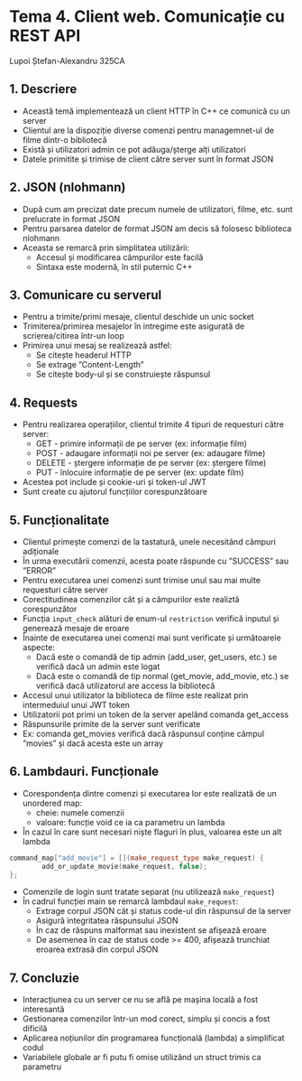 # Tema 4. Client web. Comunicație cu REST API
Lupoi Ștefan-Alexandru 325CA

## 1. Descriere
* Această temă implementează un client HTTP în C++ ce comunică cu un server
* Clientul are la dispoziție diverse comenzi pentru managemnet-ul de filme dintr-o bibliotecă
* Există și utilizatori admin ce pot adăuga/șterge alți utilizatori
* Datele primitite și trimise de client către server sunt în format JSON

## 2. JSON (nlohmann)
* După cum am precizat date precum numele de utilizatori, filme, etc. sunt prelucrate in format JSON
* Pentru parsarea datelor de format JSON am decis să folosesc biblioteca nlohmann
* Aceasta se remarcă prin simplitatea utilizării:
    * Accesul și modificarea câmpurilor este facilă
    * Sintaxa este modernă, în stil puternic C++

## 3. Comunicare cu serverul
* Pentru a trimite/primi mesaje, clientul deschide un unic socket
* Trimiterea/primirea mesajelor în intregime este asigurată de scrierea/citirea într-un loop
* Primirea unui mesaj se realizează astfel:
    * Se citește headerul HTTP
    * Se extrage ”Content-Length”
    * Se citește body-ul și se construiește răspunsul

## 4. Requests
* Pentru realizarea operațiilor, clientul trimite 4 tipuri de requesturi către server:
    * GET - primire informații de pe server (ex: informație film)
    * POST - adaugare informații noi pe server (ex: adaugare filme)
    * DELETE - ștergere informație de pe server (ex: ștergere filme)
    * PUT - înlocuire informație de pe server (ex: update film)
* Acestea pot include și cookie-uri și token-ul JWT
* Sunt create cu ajutorul funcțiilor corespunzătoare

## 5. Funcționalitate
* Clientul primește comenzi de la tastatură, unele necesitând câmpuri adiționale
* În urma executării comenzii, acesta poate răspunde cu ”SUCCESS” sau ”ERROR”
* Pentru executarea unei comenzi sunt trimise unul sau mai multe requesturi către server
* Corectitudinea comenzilor cât și a câmpurilor este realiztă corespunzător
* Funcția `input_check` alături de enum-ul `restriction` verifică inputul și generează mesaje de eroare
* Înainte de executarea unei comenzi mai sunt verificate și următoarele aspecte:
    * Dacă este o comandă de tip admin (add_user, get_users, etc.) se verifică dacă un admin este logat
    * Dacă este o comandă de tip normal (get_movie, add_movie, etc.) se verifică dacă utilizatorul are access la bibliotecă
* Accesul unui utilizator la biblioteca de filme este realizat prin intermeduiul unui JWT token
* Utilizatorii pot primi un token de la server apelând comanda get_access
* Răspunsurile primite de la server sunt verificate
* Ex: comanda get_movies verifică dacă răspunsul conține câmpul ”movies” și dacă acesta este un array

## 6. Lambdauri. Funcționale
* Corespondența dintre comenzi și executarea lor este realizată de un unordered map:
    * cheie: numele comenzii
    * valoare: funcție void ce ia ca parametru un lambda
* În cazul în care sunt necesari niște flaguri în plus, valoarea este un alt lambda

```cpp
command_map["add_movie"] = [](make_request_type make_request) {
        add_or_update_movie(make_request, false);
};
```
* Comenzile de login sunt tratate separat (nu utilizează `make_request`)
* În cadrul funcției main se remarcă lambdaul `make_request`:
    * Extrage corpul JSON cât și status code-ul din răspunsul de la server
    * Asigură integritatea răspunsului JSON
    * În caz de răspuns malformat sau inexistent se afișează eroare
    * De asemenea în caz de status code >= 400, afișează trunchiat eroarea extrasă din corpul JSON

## 7. Concluzie
* Interacțiunea cu un server ce nu se află pe mașina locală a fost interesantă
* Gestionarea comenzilor într-un mod corect, simplu și concis a fost dificilă
* Aplicarea noțiunilor din programarea funcțională (lambda) a simplificat codul
* Variabilele globale ar fi putu fi omise utilizând un struct trimis ca parametru
